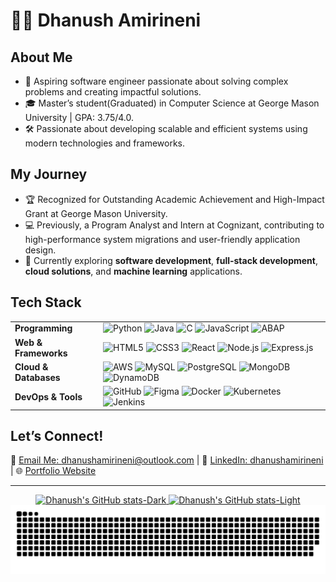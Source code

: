 # 👨‍💻 Dhanush Amirineni

## About Me
- 🌟 Aspiring software engineer passionate about solving complex problems and creating impactful solutions.  
- 🎓 Master’s student(Graduated) in Computer Science at George Mason University | GPA: 3.75/4.0. 
- 🛠️ Passionate about developing scalable and efficient systems using modern technologies and frameworks.

## My Journey
- 🏆 Recognized for Outstanding Academic Achievement and High-Impact Grant at George Mason University.
- 💻 Previously, a Program Analyst and Intern at Cognizant, contributing to high-performance system migrations and user-friendly application design.
- 🌱 Currently exploring **software development**, **full-stack development**, **cloud solutions**, and **machine learning** applications.

<!-- ## Tech Stack
- **Programming:** Python, Java, C, JavaScript, ABAP
- **Web & Frameworks:** React.js, Node.js, Express.js, Bootstrap
- **Cloud & Databases:** AWS (S3, EC2, RDS), MySQL, PostgreSQL, DynamoDB
- **DevOps & Tools:** GitHub, Figma, JIRA, Docker, Kubernetes, Jenkins -->

## Tech Stack

<div align="left">
  <table>
    <tr>
      <td align="left"><strong>Programming</strong></td>
      <td>
        <img src="https://img.shields.io/badge/Python-3670A0?style=for-the-badge&logo=python&logoColor=ffdd54" alt="Python" />
        <img src="https://img.shields.io/badge/Java-ED8B00?style=for-the-badge&logo=java&logoColor=white" alt="Java" />
        <img src="https://img.shields.io/badge/C-A8B9CC?style=for-the-badge&logo=c&logoColor=white" alt="C" />
        <img src="https://img.shields.io/badge/JavaScript-F7DF1E?style=for-the-badge&logo=javascript&logoColor=black" alt="JavaScript" />
        <img src="https://img.shields.io/badge/ABAP-0078D4?style=for-the-badge&logo=sap&logoColor=white" alt="ABAP" />
      </td>
    </tr>
    <tr>
      <td align="left"><strong>Web & Frameworks</strong></td>
      <td>
        <img src="https://img.shields.io/badge/HTML5-E34F26?style=for-the-badge&logo=html5&logoColor=white" alt="HTML5" />
        <img src="https://img.shields.io/badge/CSS3-1572B6?style=for-the-badge&logo=css3&logoColor=white" alt="CSS3" />
        <img src="https://img.shields.io/badge/React-20232A?style=for-the-badge&logo=react&logoColor=61DAFB" alt="React" />
        <img src="https://img.shields.io/badge/Node.js-339933?style=for-the-badge&logo=nodedotjs&logoColor=white" alt="Node.js" />
        <img src="https://img.shields.io/badge/Express.js-404D59?style=for-the-badge" alt="Express.js" />
      </td>
    </tr>
    <tr>
      <td align="left"><strong>Cloud & Databases</strong></td>
      <td>
        <img src="https://img.shields.io/badge/AWS-232F3E?style=for-the-badge&logo=amazon-aws&logoColor=FF9900" alt="AWS" />
        <img src="https://img.shields.io/badge/MySQL-4479A1?style=for-the-badge&logo=mysql&logoColor=white" alt="MySQL" />
        <img src="https://img.shields.io/badge/PostgreSQL-4169E1?style=for-the-badge&logo=postgresql&logoColor=white" alt="PostgreSQL" />
        <img src="https://img.shields.io/badge/MongoDB-47A248?style=for-the-badge&logo=mongodb&logoColor=white" alt="MongoDB" />
        <img src="https://img.shields.io/badge/DynamoDB-4053D6?style=for-the-badge&logo=amazondynamodb&logoColor=white" alt="DynamoDB" />
      </td>
    </tr>
    <tr>
      <td align="left"><strong>DevOps & Tools</strong></td>
      <td>
        <img src="https://img.shields.io/badge/GitHub-181717?style=for-the-badge&logo=github&logoColor=white" alt="GitHub" />
        <img src="https://img.shields.io/badge/Figma-F24E1E?style=for-the-badge&logo=figma&logoColor=white" alt="Figma" />
        <img src="https://img.shields.io/badge/Docker-2496ED?style=for-the-badge&logo=docker&logoColor=white" alt="Docker" />
        <img src="https://img.shields.io/badge/Kubernetes-326CE5?style=for-the-badge&logo=kubernetes&logoColor=white" alt="Kubernetes" />
        <img src="https://img.shields.io/badge/Jenkins-D24939?style=for-the-badge&logo=jenkins&logoColor=white" alt="Jenkins" />
      </td>
    </tr>
  </table>
</div>

## Let’s Connect!
📩 [Email Me: dhanushamirineni@outlook.com](mailto:dhanushamirineni@outlook.com) | 🔗 [LinkedIn: dhanushamirineni](https://www.linkedin.com/in/dhanushamirineni) | 🌐 [Portfolio Website](http://dhanushamirineni.com/) 

---

<div align="center">
  <!-- GitHub stats from https://github.com/anuraghazra/github-readme-stats -->
  <a href="https://github.com/V1P3R-18/github-readme-stats#gh-dark-mode-only">
    <img src="https://github-readme-stats.vercel.app/api?username=V1P3R-18&show_icons=true&theme=dark#gh-dark-mode-only" alt="Dhanush's GitHub stats-Dark" />
  </a>
  <a href="https://github.com/V1P3R-18/github-readme-stats#gh-light-mode-only">
    <img src="https://github-readme-stats.vercel.app/api?username=V1P3R-18&show_icons=true&theme=default#gh-light-mode-only" alt="Dhanush's GitHub stats-Light" />
  </a>
</div>


<!-- snake -->
<div align="center">
  <img src="https://github.com/V1P3R-18/V1P3R-18/blob/output/github-snake-dark.svg" alt="snake gif" />
</div>


